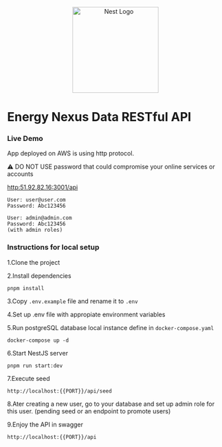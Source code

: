 <p align="center">
  <a href="http://nestjs.com/" target="blank"><img src="https://nestjs.com/img/logo-small.svg" width="200" alt="Nest Logo" /></a>
</p>

[circleci-image]: https://img.shields.io/circleci/build/github/nestjs/nest/master?token=abc123def456
[circleci-url]: https://circleci.com/gh/nestjs/nest

# Energy Nexus Data RESTful API

### Live Demo

App deployed on AWS is using http protocol.

:warning: DO NOT USE password that could compromise your online services or accounts

[http:51.92.82.16:3001/api](http:51.92.82.16:3001/api)

```
User: user@user.com
Password: Abc123456

User: admin@admin.com
Password: Abc123456
(with admin roles)
```

### Instructions for local setup

1.Clone the project

2.Install dependencies

```
pnpm install
```

3.Copy `.env.example` file and rename it to `.env`

4.Set up .env file with appropiate environment variables

5.Run postgreSQL database local instance define in `docker-compose.yaml`

```
docker-compose up -d
```

6.Start NestJS server

```
pnpm run start:dev
```

7.Execute seed

```
http://localhost:{{PORT}}/api/seed
```

8.Ater creating a new user, go to your database and set up admin role for this user. (pending seed or an endpoint to promote users)

9.Enjoy the API in swagger

```
http://localhost:{{PORT}}/api
```
